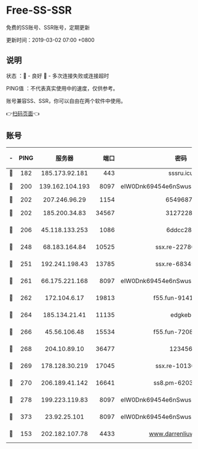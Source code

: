 # Free-SS-SSR

免费的SS账号、SSR账号，定期更新

更新时间：2019-03-02 07:00 +0800

## 说明

状态     ：🙂 - 良好 🙁 - 多次连接失败或连接超时

PING值   ：不代表真实使用中的速度，仅供参考。

账号兼容SS、SSR，你可以自由在两个软件中使用。

👉[扫码页面](https://liesauer.github.io/free-ss-ssr.github.io/)👈

## 账号

|-|PING|服务器|端口|密码|加密方式|区域|
|:----:|:----:|:-----:|-----:|:----:|:----:|:----:|
|🙂|182|185.173.92.181|443|sssru.icu|rc4-md5|RU|
|🙂|200|139.162.104.193|8097|eIW0Dnk69454e6nSwuspv9DmS201tQ0D|aes-256-cfb|JP|
|🙂|202|207.246.96.29|1154|65496879|chacha20|US|
|🙂|202|185.200.34.83|34567|31272288|aes-256-cfb|US|
|🙂|206|45.118.133.253|1086|6ddcc286|aes-256-cfb|SG|
|🙂|248|68.183.164.84|10525|ssx.re-22780644|aes-256-cfb|US|
|🙂|251|192.241.198.43|13785|ssx.re-68345510|aes-256-cfb|US|
|🙂|261|66.175.221.168|8097|eIW0Dnk69454e6nSwuspv9DmS201tQ0D|aes-256-cfb|US|
|🙂|262|172.104.6.17|19813|f55.fun-91414761|aes-256-cfb|US|
|🙂|264|185.134.21.41|11135|edgkeb|aes-256-cfb|GB|
|🙂|266|45.56.106.48|15534|f55.fun-72089775|aes-256-cfb|US|
|🙂|268|204.10.89.10|36477|123456|aes-256-cfb|US|
|🙂|269|178.128.30.219|17045|ssx.re-10130614|aes-256-cfb|SG|
|🙂|270|206.189.41.142|16641|ss8.pm-62032966|aes-256-cfb|SG|
|🙂|278|199.223.119.83|8097|eIW0Dnk69454e6nSwuspv9DmS201tQ0D|aes-256-cfb|US|
|🙂|373|23.92.25.101|8097|eIW0Dnk69454e6nSwuspv9DmS201tQ0D|aes-256-cfb|US|
|🙂|153|202.182.107.78|4433|www.darrenliuwei.com|aes-256-cfb|JP|
